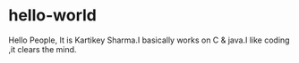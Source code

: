 # hello-world
Hello People,
It is Kartikey Sharma.I basically works on C & java.I like coding ,it clears the mind.

